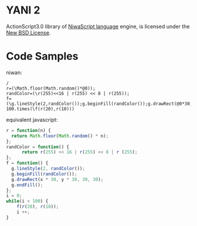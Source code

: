 YANI 2======ActionScript3.0 library of [NiwaScript language](http://nicowiki.com/%E3%83%8B%E3%83%AF%E3%83%B3%E8%AA%9E.html) engine, is licensed under the [New BSD License](http://www.opensource.org/licenses/bsd-license.php).Code Samples============niwan:```niwan/r=(\Math.floor(Math.random()*@0));randColor=(\r(255)<<16 | r(255) << 8 | r(255));f=(\g.lineStyle(2,randColor());g.beginFill(randColor());g.drawRect(@0*30,@1*30,30,30);g.endFill());100.times(\f(r(20),r(10)))```equivalent javascript:```javascriptr = function(n) {  return Math.floor(Math.random() * n);};randColor = function() {	  return r(255) << 16 | r(255) << 8 | r (255);};f = function() {  g.lineStyle(2, randColor());  g.beginFill(randColor());  g.drawRect(x * 30, y * 30, 30, 30);  g.endFill();};i = 0;while(i < 100) {	f(r(20), r(10));	i ++;}```